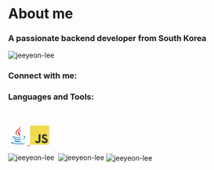 <h1 align="left">About me</h1>
<h3 align="left">A passionate backend developer from South Korea</h3>

<p align="left"> <img src="https://komarev.com/ghpvc/?username=jeeyeon-lee&label=Profile%20views&color=0e75b6&style=flat" alt="jeeyeon-lee" /> </p>

<h3 align="left">Connect with me:</h3>
<p align="left">
</p>

<h3 align="left">Languages and Tools:</h3>
<br>
<p align="left"> <a href="https://www.java.com" target="_blank" rel="noreferrer"> <img src="https://raw.githubusercontent.com/devicons/devicon/master/icons/java/java-original.svg" alt="java" width="40" height="40"/> </a> <a href="https://developer.mozilla.org/en-US/docs/Web/JavaScript" target="_blank" rel="noreferrer"> <img src="https://raw.githubusercontent.com/devicons/devicon/master/icons/javascript/javascript-original.svg" alt="javascript" width="40" height="40"/> </a> </p>

<div>
<img src="https://github-readme-stats.vercel.app/api/top-langs?username=jeeyeon-lee&show_icons=true&locale=en&layout=compact" alt="jeeyeon-lee" />
&nbsp;<img src="https://github-readme-stats.vercel.app/api?username=jeeyeon-lee&show_icons=true&locale=en" alt="jeeyeon-lee" />
<img align="center" src="https://github-readme-streak-stats.herokuapp.com/?user=jeeyeon-lee&" alt="jeeyeon-lee" />
</div>
